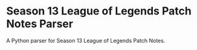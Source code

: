# Season 13 League of Legends Patch Notes Parser

A Python parser for Season 13 League of Legends Patch Notes.
